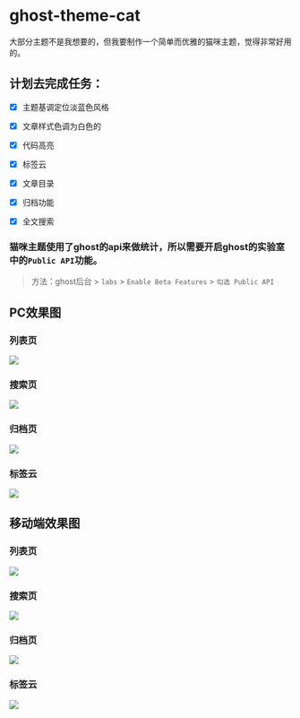 # ghost-theme-cat

大部分主题不是我想要的，但我要制作一个简单而优雅的猫咪主题，觉得非常好用的。

## 计划去完成任务：
- [x] 主题基调定位淡蓝色风格

- [x] 文章样式色调为白色的

- [x] 代码高亮

- [x] 标签云

- [x] 文章目录

- [x] 归档功能

- [x] 全文搜索

### 猫咪主题使用了ghost的api来做统计，所以需要开启ghost的实验室中的`Public API`功能。

> 方法：ghost后台 > `labs` > `Enable Beta Features` > `勾选 Public API`

## PC效果图
### 列表页
![](http://p2scp2n8u.bkt.clouddn.com/Snip20180119_12.png)
### 搜索页
![](http://p2scp2n8u.bkt.clouddn.com/Snip20180119_11.png)
### 归档页
![](http://p2scp2n8u.bkt.clouddn.com/Snip20180119_13.png)
### 标签云
![](http://p2scp2n8u.bkt.clouddn.com/Snip20180119_14.png)

## 移动端效果图
### 列表页
![](http://p2scp2n8u.bkt.clouddn.com/Snip20180119_3.png)
### 搜索页
![](http://p2scp2n8u.bkt.clouddn.com/Snip20180119_2.png)
### 归档页
![](http://p2scp2n8u.bkt.clouddn.com/Snip20180119_4.png)
### 标签云
![](http://p2scp2n8u.bkt.clouddn.com/Snip20180119_5.png)






